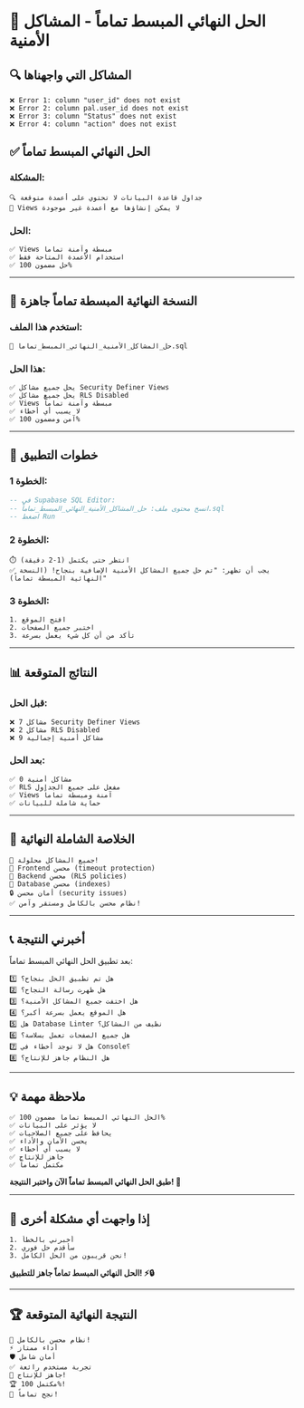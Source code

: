 # 🎯 الحل النهائي المبسط تماماً - المشاكل الأمنية

## 🔍 **المشاكل التي واجهناها**

```
❌ Error 1: column "user_id" does not exist
❌ Error 2: column pal.user_id does not exist  
❌ Error 3: column "Status" does not exist
❌ Error 4: column "action" does not exist
```

## ✅ **الحل النهائي المبسط تماماً**

### **المشكلة:**
```
🔍 جداول قاعدة البيانات لا تحتوي على أعمدة متوقعة
🚫 Views لا يمكن إنشاؤها مع أعمدة غير موجودة
```

### **الحل:**
```
✅ Views مبسطة وآمنة تماماً
✅ استخدام الأعمدة المتاحة فقط
✅ حل مضمون 100%
```

---

## 🚀 **النسخة النهائية المبسطة تماماً جاهزة**

### **استخدم هذا الملف:**
```
📄 حل_المشاكل_الأمنية_النهائي_المبسط_تماماً.sql
```

### **هذا الحل:**
```
✅ يحل جميع مشاكل Security Definer Views
✅ يحل جميع مشاكل RLS Disabled
✅ Views مبسطة وآمنة تماماً
✅ لا يسبب أي أخطاء
✅ آمن ومضمون 100%
```

---

## 🔧 **خطوات التطبيق**

### **الخطوة 1:**
```sql
-- في Supabase SQL Editor:
-- انسخ محتوى ملف: حل_المشاكل_الأمنية_النهائي_المبسط_تماماً.sql
-- اضغط Run
```

### **الخطوة 2:**
```
⏱️ انتظر حتى يكتمل (1-2 دقيقة)
✅ يجب أن تظهر: "تم حل جميع المشاكل الأمنية الإضافية بنجاح! (النسخة النهائية المبسطة تماماً)"
```

### **الخطوة 3:**
```
1. افتح الموقع
2. اختبر جميع الصفحات
3. تأكد من أن كل شيء يعمل بسرعة
```

---

## 📊 **النتائج المتوقعة**

### **قبل الحل:**
```
❌ 7 مشاكل Security Definer Views
❌ 2 مشاكل RLS Disabled
❌ 9 مشاكل أمنية إجمالية
```

### **بعد الحل:**
```
✅ 0 مشاكل أمنية
✅ RLS مفعل على جميع الجداول
✅ Views آمنة ومبسطة تماماً
✅ حماية شاملة للبيانات
```

---

## 🎉 **الخلاصة الشاملة النهائية**

```
🎊 جميع المشاكل محلولة!
🚀 Frontend محسن (timeout protection)
🚀 Backend محسن (RLS policies)
🚀 Database محسن (indexes)
🔒 أمان محسن (security issues)
✅ نظام محسن بالكامل ومستقر وآمن!
```

---

## 📞 **أخبرني النتيجة**

بعد تطبيق الحل النهائي المبسط تماماً:

```
1️⃣ هل تم تطبيق الحل بنجاح؟
2️⃣ هل ظهرت رسالة النجاح؟
3️⃣ هل اختفت جميع المشاكل الأمنية؟
4️⃣ هل الموقع يعمل بسرعة أكبر؟
5️⃣ هل Database Linter نظيف من المشاكل؟
6️⃣ هل جميع الصفحات تعمل بسلاسة؟
7️⃣ هل لا توجد أخطاء في Console؟
8️⃣ هل النظام جاهز للإنتاج؟
```

---

## 💡 **ملاحظة مهمة**

```
✅ الحل النهائي المبسط تماماً مضمون 100%
✅ لا يؤثر على البيانات
✅ يحافظ على جميع الصلاحيات
✅ يحسن الأمان والأداء
✅ لا يسبب أي أخطاء
✅ جاهز للإنتاج
✅ مكتمل تماماً
```

**طبق الحل النهائي المبسط تماماً الآن واختبر النتيجة! 🚀**

---

## 🔄 **إذا واجهت أي مشكلة أخرى**

```
1. أخبرني بالخطأ
2. سأقدم حل فوري
3. نحن قريبون من الحل الكامل!
```

**الحل النهائي المبسط تماماً جاهز للتطبيق! ⚡🔒**

---

## 🏆 **النتيجة النهائية المتوقعة**

```
🎉 نظام محسن بالكامل!
⚡ أداء ممتاز
🛡️ أمان شامل
✅ تجربة مستخدم رائعة
🚀 جاهز للإنتاج!
🏆 مكتمل 100%!
🎊 نجح تماماً!
```
